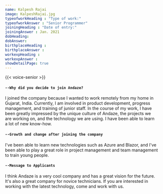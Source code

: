 ```yaml
---
name: Kalpesh Rajai
image: KalpeshRajai.jpg
typeofworkHeading : "Type of work:"
typeofworkAnswer : "Senior Programmer"
joiningHeading : "Date of entry:"
joiningAnswer : Jan. 2021
dobHeading:
dobAnswer:
birthplaceHeading :
birthplaceAnswer :
workexpHeading :
workexpAnswer :
showDetailPage: true
---
```

{{< voice-senior >}}


<div class="col-12 col-sm-12 col-md-8 col-lg-8" >

#### `--Why did you decide to join Andaze?`

I joined the company because I wanted to work remotely from my home in Gujarat, India. Currently, I am involved in product development, progress management, and training of junior staff. In the course of my work, I have been greatly impressed by the unique culture of Andaze, the projects we are working on, and the technology we are using. I have been able to learn a lot of new know-how.

#### `--Growth and change after joining the company`

I've been able to learn new technologies such as Azure and Blazor, and I've been able to play a great role in project management and team management to train young people.

#### `--Message to Applicants`

I think Andaze is a very cool company and has a great vision for the future. It's also a great company for novice technicians. If you are interested in working with the latest technology, come and work with us.

</div>